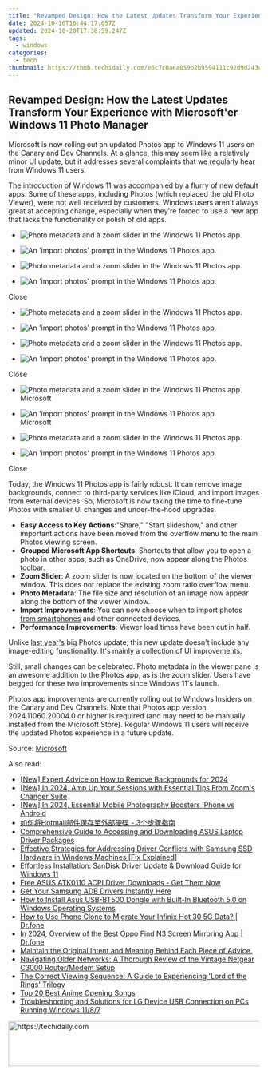 ```yaml
---
title: "Revamped Design: How the Latest Updates Transform Your Experience with Microsoft'er Windows 11 Photo Manager"
date: 2024-10-16T16:44:17.057Z
updated: 2024-10-20T17:38:59.247Z
tags:
  - windows
categories:
  - tech
thumbnail: https://thmb.techidaily.com/e6c7c0aea059b2b9594111c92d9d243c60708ba7355f3daa30e8aeaa265b4225.jpg
---
```


## Revamped Design: How the Latest Updates Transform Your Experience with Microsoft'er Windows 11 Photo Manager

Microsoft is now rolling out an updated Photos app to Windows 11 users on the Canary and Dev Channels. At a glance, this may seem like a relatively minor UI update, but it addresses several complaints that we regularly hear from Windows 11 users.

 The introduction of Windows 11 was accompanied by a flurry of new default apps. Some of these apps, including Photos (which replaced the old Photo Viewer), were not well received by customers. Windows users aren't always great at accepting change, especially when they're forced to use a new app that lacks the functionality or polish of old apps.

* ![Photo metadata and a zoom slider in the Windows 11 Photos app.](https://static1.howtogeekimages.com/wordpress/wp-content/uploads/2024/06/60.jpg)
* ![An 'import photos' prompt in the Windows 11 Photos app.](https://static1.howtogeekimages.com/wordpress/wp-content/uploads/2024/06/59.jpg)

* ![Photo metadata and a zoom slider in the Windows 11 Photos app.](https://static1.howtogeekimages.com/wordpress/wp-content/uploads/2024/06/60.jpg)
* ![An 'import photos' prompt in the Windows 11 Photos app.](https://static1.howtogeekimages.com/wordpress/wp-content/uploads/2024/06/59.jpg)

Close 

* ![Photo metadata and a zoom slider in the Windows 11 Photos app.](https://static1.howtogeekimages.com/wordpress/wp-content/uploads/2024/06/60.jpg)
* ![An 'import photos' prompt in the Windows 11 Photos app.](https://static1.howtogeekimages.com/wordpress/wp-content/uploads/2024/06/59.jpg)

* ![Photo metadata and a zoom slider in the Windows 11 Photos app.](https://static1.howtogeekimages.com/wordpress/wp-content/uploads/2024/06/60.jpg)
* ![An 'import photos' prompt in the Windows 11 Photos app.](https://static1.howtogeekimages.com/wordpress/wp-content/uploads/2024/06/59.jpg)

Close 

* ![Photo metadata and a zoom slider in the Windows 11 Photos app.](https://static1.howtogeekimages.com/wordpress/wp-content/uploads/2024/06/60.jpg)  
Microsoft
* ![An 'import photos' prompt in the Windows 11 Photos app.](https://static1.howtogeekimages.com/wordpress/wp-content/uploads/2024/06/59.jpg)  
Microsoft

* ![Photo metadata and a zoom slider in the Windows 11 Photos app.](https://static1.howtogeekimages.com/wordpress/wp-content/uploads/2024/06/60.jpg)
* ![An 'import photos' prompt in the Windows 11 Photos app.](https://static1.howtogeekimages.com/wordpress/wp-content/uploads/2024/06/59.jpg)

Close 

 Today, the Windows 11 Photos app is fairly robust. It can remove image backgrounds, connect to third-party services like iCloud, and import images from external devices. So, Microsoft is now taking the time to fine-tune Photos with smaller UI changes and under-the-hood upgrades.

* **Easy Access to Key Actions**:"Share," "Start slideshow," and other important actions have been moved from the overflow menu to the main Photos viewing screen.
* **Grouped Microsoft App Shortcuts**: Shortcuts that allow you to open a photo in other apps, such as OneDrive, now appear along the Photos toolbar.
* **Zoom Slider**: A zoom slider is now located on the bottom of the viewer window. This does not replace the existing zoom ratio overflow menu.
* **Photo Metadata**: The file size and resolution of an image now appear along the bottom of the viewer window.
* **Import Improvements**: You can now choose when to import photos [from smartphones](https://tech-recovery.techidaily.com/download-latest-release-amd-radeon-v2410-graphics-drivers-for-optimal-performance/) and other connected devices.
* **Performance Improvements**: Viewer load times have been cut in half.

 Unlike [last year's](https://extra-skills.techidaily.com/new-starting-point-for-motion-visual-effects/) big Photos update, this new update doesn't include any image-editing functionality. It's mainly a collection of UI improvements.

 Still, small changes can be celebrated. Photo metadata in the viewer pane is an awesome addition to the Photos app, as is the zoom slider. Users have begged for these two improvements since Windows 11's launch.

 Photos app improvements are currently rolling out to Windows Insiders on the Canary and Dev Channels. Note that Photos app version 2024.11060.20004.0 or higher is required (and may need to be manually installed from the Microsoft Store). Regular Windows 11 users will receive the updated Photos experience in a future update.

 Source: [Microsoft](https://blogs.windows.com/windows-insider/2024/06/20/viewer-and-import-enhancements-for-microsoft-photos-on-windows-11/)

<ins class="adsbygoogle"
     style="display:block"
     data-ad-format="autorelaxed"
     data-ad-client="ca-pub-7571918770474297"
     data-ad-slot="1223367746"></ins>

<ins class="adsbygoogle"
     style="display:block"
     data-ad-client="ca-pub-7571918770474297"
     data-ad-slot="8358498916"
     data-ad-format="auto"
     data-full-width-responsive="true"></ins>

<span class="atpl-alsoreadstyle">Also read:</span>
<div><ul>
<li><a href="https://fox-access.techidaily.com/new-expert-advice-on-how-to-remove-backgrounds-for-2024/"><u>[New] Expert Advice on How to Remove Backgrounds for 2024</u></a></li>
<li><a href="https://article-helps.techidaily.com/new-in-2024-amp-up-your-sessions-with-essential-tips-from-zooms-changer-suite/"><u>[New] In 2024, Amp Up Your Sessions with Essential Tips From Zoom's Changer Suite</u></a></li>
<li><a href="https://vp-tips.techidaily.com/new-in-2024-essential-mobile-photography-boosters-iphone-vs-android/"><u>[New] In 2024, Essential Mobile Photography Boosters IPhone vs Android</u></a></li>
<li><a href="https://win-latest.techidaily.com/hotmail-3/"><u>如何将Hotmail邮件保存至外部硬碟 - 3个步骤指南</u></a></li>
<li><a href="https://win-dash.techidaily.com/comprehensive-guide-to-accessing-and-downloading-asus-laptop-driver-packages/"><u>Comprehensive Guide to Accessing and Downloading ASUS Laptop Driver Packages</u></a></li>
<li><a href="https://win-dash.techidaily.com/effective-strategies-for-addressing-driver-conflicts-with-samsung-ssd-hardware-in-windows-machines-fix-explained/"><u>Effective Strategies for Addressing Driver Conflicts with Samsung SSD Hardware in Windows Machines [Fix Explained]</u></a></li>
<li><a href="https://win-dash.techidaily.com/effortless-installation-sandisk-driver-update-and-download-guide-for-windows-11/"><u>Effortless Installation: SanDisk Driver Update & Download Guide for Windows 11</u></a></li>
<li><a href="https://win-dash.techidaily.com/free-asus-atk0110-acpi-driver-downloads-get-them-now/"><u>Free ASUS ATK0110 ACPI Driver Downloads - Get Them Now</u></a></li>
<li><a href="https://win-dash.techidaily.com/1722976326876-get-your-samsung-adb-drivers-instantly-here/"><u>Get Your Samsung ADB Drivers Instantly Here</u></a></li>
<li><a href="https://win-dash.techidaily.com/how-to-install-asus-usb-bt500-dongle-with-built-in-bluetooth-50-on-windows-operating-systems/"><u>How to Install Asus USB-BT500 Dongle with Built-In Bluetooth 5.0 on Windows Operating Systems</u></a></li>
<li><a href="https://android-transfer.techidaily.com/how-to-use-phone-clone-to-migrate-your-infinix-hot-30-5g-data-drfone-by-drfone-transfer-from-android-transfer-from-android/"><u>How to Use Phone Clone to Migrate Your Infinix Hot 30 5G Data? | Dr.fone</u></a></li>
<li><a href="https://screen-mirror.techidaily.com/in-2024-overview-of-the-best-oppo-find-n3-screen-mirroring-app-drfone-by-drfone-android/"><u>In 2024, Overview of the Best Oppo Find N3 Screen Mirroring App | Dr.fone</u></a></li>
<li><a href="https://win-dash.techidaily.com/1722974515891-maintain-the-original-intent-and-meaning-behind-each-piece-of-advice/"><u>Maintain the Original Intent and Meaning Behind Each Piece of Advice.</u></a></li>
<li><a href="https://buynow-reviews.techidaily.com/navigating-older-networks-a-thorough-review-of-the-vintage-netgear-c3000-routermodem-setup/"><u>Navigating Older Networks: A Thorough Review of the Vintage Netgear C3000 Router/Modem Setup</u></a></li>
<li><a href="https://tech-recovery.techidaily.com/the-correct-viewing-sequence-a-guide-to-experiencing-lord-of-the-rings-trilogy/"><u>The Correct Viewing Sequence: A Guide to Experiencing 'Lord of the Rings' Trilogy</u></a></li>
<li><a href="https://extra-lessons.techidaily.com/top-20-best-anime-opening-songs/"><u>Top 20 Best Anime Opening Songs</u></a></li>
<li><a href="https://win-dash.techidaily.com/troubleshooting-and-solutions-for-lg-device-usb-connection-on-pcs-running-windows-1187/"><u>Troubleshooting and Solutions for LG Device USB Connection on PCs Running Windows 11/8/7</u></a></li>
</ul></div>

<!-- affiliate ads begin -->
<a href="https://appsumo.8odi.net/c/5597632/2130887/7443" target="_top" id="2130887">
  <img src="//a.impactradius-go.com/display-ad/7443-2130887" border="0" alt="https://techidaily.com" width="728" height="90"/>
</a>
<img height="0" width="0" src="https://appsumo.8odi.net/i/5597632/2130887/7443" style="position:absolute;visibility:hidden;" border="0" />
<!-- affiliate ads end -->

